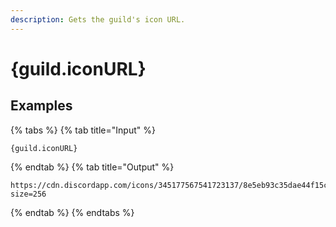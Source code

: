 ```yaml
---
description: Gets the guild's icon URL.
---
```

# {guild.iconURL}
## Examples
{% tabs %}
{% tab title="Input" %}
```text
{guild.iconURL}
```
{% endtab %}
{% tab title="Output" %}
```text
https://cdn.discordapp.com/icons/345177567541723137/8e5eb93c35dae44f15c4efe2c4563918.png?size=256
```
{% endtab %}
{% endtabs %}